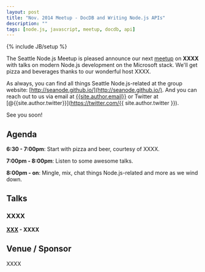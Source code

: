 ```yaml
---
layout: post
title: "Nov. 2014 Meetup - DocDB and Writing Node.js APIs"
description: ""
tags: [node.js, javascript, meetup, docdb, api]
---
```

{% include JB/setup %}

The Seattle Node.js Meetup is pleased announce our next
[meetup](XXXX)
on **XXXX** with talks on
modern Node.js development on the Microsoft stack. We'll get
pizza and beverages thanks to our wonderful host XXXX.

As always, you can find all things Seattle Node.js-related at the group website:
[http://seanode.github.io/](http://seanode.github.io/). And you can reach out to
us via email at [{{site.author.email}}](mailto:{{site.author.email}}) or Twitter
at [@{{site.author.twitter}}](https://twitter.com/{{ site.author.twitter }}).

See you soon!

## Agenda

**6:30 - 7:00pm**: Start with pizza and beer, courtesy of XXXX.

**7:00pm - 8:00pm**: Listen to some awesome talks.

**8:00pm - on**: Mingle, mix, chat things Node.js-related and more as we wind
down.


<!-- more start -->

## Talks

### XXXX

**[XXX](XXX) - XXXX**

## Venue / Sponsor

XXXX

<!-- more end -->
